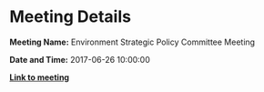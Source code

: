 # Meeting Details

**Meeting Name:** Environment Strategic Policy Committee Meeting

**Date and Time:** 2017-06-26 10:00:00

**<a href="https://www.limerick.ie/council/whats-on/environment-strategic-policy-committee-meeting-4" target="_blank">Link to meeting</a>**
